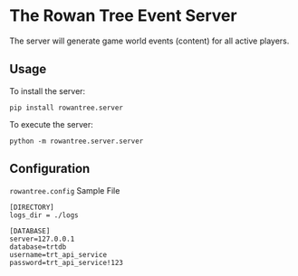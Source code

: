 # The Rowan Tree Event Server

The server will generate game world events (content) for all active players.

## Usage

To install the server:
```
pip install rowantree.server
```

To execute the server:
```
python -m rowantree.server.server
```

## Configuration
`rowantree.config` Sample File
```
[DIRECTORY]
logs_dir = ./logs

[DATABASE]
server=127.0.0.1
database=trtdb
username=trt_api_service
password=trt_api_service!123
```
